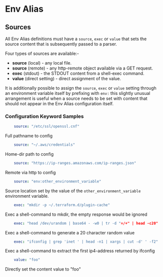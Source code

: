 # Env Alias

## Sources
All Env Alias definitions must have a `source`, `exec` or `value` that sets the source content that 
is subsequently passed to a parser.

Four types of sources are available:-
 * **source** (local) - any local file.
 * **source** (remote) - any http-remote object available via a GET request. 
 * **exec** (stdout) - the STDOUT content from a shell-exec command.
 * **value** (direct setting) - direct assignment of the value.

It is additionally possible to assign the `source`, `exec` or `value` setting through an environment 
variable itself by prefixing with `env:` this slightly unusual arrangement is useful when a source 
needs to be set with content that should not appear in the Env Alias configuration itself.

### Configuration Keyword Samples

```yaml
    source: "/etc/ssl/openssl.cnf"
```
Full pathname to config

```yaml
    source: "~/.aws/credentials"
```
Home-dir path to config

```yaml
    source: "https://ip-ranges.amazonaws.com/ip-ranges.json"
```
Remote via http to config

```yaml
    source: "env:other_environment_variable"
```
Source location set by the value of the `other_environment_variable` environment variable. 

```yaml
    exec: "mkdir -p ~/.terraform.d/plugin-cache"
```
Exec a shell-command to mkdir, the empty response would be ignored

```yaml
    exec: "head /dev/urandom | base64 - -w0 | tr -d "=/+" | head -c20"
```
Exec a shell-command to generate a 20 character random value

```yaml
    exec: "ifconfig | grep 'inet ' | head -n1 | xargs | cut -d' ' -f2"
```
Exec a shell-command to extract the first ip4-address returned by ifconfig  

```yaml
    value: "foo"
```
Directly set the content value to "foo"
